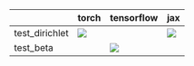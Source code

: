 |                | torch                                                                                                                                                              | tensorflow                                                                                                                                                                         | jax                                                                                                                                                                                |
|:---------------|:-------------------------------------------------------------------------------------------------------------------------------------------------------------------|:-----------------------------------------------------------------------------------------------------------------------------------------------------------------------------------|:-----------------------------------------------------------------------------------------------------------------------------------------------------------------------------------|
| test_dirichlet | <a href="https://github.com/unifyai/ivy/actions/runs/3601745811" rel="noopener noreferrer" target="_blank"><img src=https://img.shields.io/badge/-failure-red></a> |                                                                                                                                                                                    | <a href="https://github.com/unifyai/ivy/actions/runs/3705053291/jobs/6278451729" rel="noopener noreferrer" target="_blank"><img src=https://img.shields.io/badge/-failure-red></a> |
| test_beta      |                                                                                                                                                                    | <a href="https://github.com/unifyai/ivy/actions/runs/3662472773/jobs/6191600063" rel="noopener noreferrer" target="_blank"><img src=https://img.shields.io/badge/-failure-red></a> |                                                                                                                                                                                    |